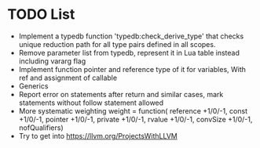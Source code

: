 # TODO List

 * Implement a typedb function 'typedb:check_derive_type' that checks unique reduction path for all type pairs defined in all scopes.
 * Remove parameter list from typedb, represent it in Lua table instead including vararg flag
 * Implement function pointer and reference type of it for variables, With ref and assignment of callable
 * Generics
 * Report error on statements after return and similar cases, mark statements without follow statement allowed
 * More systematic weighting weight = function( reference +1/0/-1, const +1/0/-1, pointer +1/0/-1, private +1/0/-1, rvalue +1/0/-1, convSize +1/0/-1, nofQualifiers) 
 * Try to get into https://llvm.org/ProjectsWithLLVM
 
 


